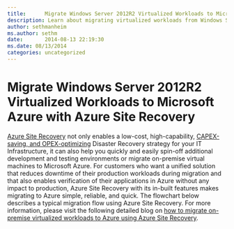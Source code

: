 ```yaml
---
title:      Migrate Windows Server 2012R2 Virtualized Workloads to Microsoft Azure with Azure Site Recovery
description: Learn about migrating virtualized workloads from Windows Server 2012R2 to Microsoft Azure using Azure Site Recovery.
author: sethmanheim
ms.author: sethm
date:       2014-08-13 22:19:30
ms.date: 08/13/2014
categories: uncategorized
---
```

# Migrate Windows Server 2012R2 Virtualized Workloads to Microsoft Azure with Azure Site Recovery

[Azure Site Recovery](https://aka.ms/rg1_Azure_Site_Recovery) not only enables a low-cost, high-capability, [CAPEX-saving, and OPEX-optimizing](https://aka.ms/rg1_disaster_recovery_to_azure) Disaster Recovery strategy for your IT Infrastructure, it can also help you quickly and easily spin-off additional development and testing environments or migrate on-premise virtual machines to Microsoft Azure. For customers who want a unified solution that reduces downtime of their production workloads during migration and that also enables verification of their applications in Azure without any impact to production, Azure Site Recovery with its in-built features makes migrating to Azure simple, reliable, and quick. The flowchart below describes a typical migration flow using Azure Site Recovery. For more information, please visit the following detailed blog on [how to migrate on-premise virtualized workloads to Azure using Azure Site Recovery](https://aka.ms/rg1_Migration_Blog_Azure_Blog).

<!--[![Flowchart describing workflow for migrating on-premise virtualized workloads to Azure using Azure Site Recovery.](https://msdnshared.blob.core.windows.net/media/TNBlogsFS/prod.evol.blogs.technet.com/CommunityServer.Blogs.Components.WeblogFiles/00/00/00/50/45/metablogapi/ASR_Migration_Solution_thumb_6CEDC22C.png)](https://msdnshared.blob.core.windows.net/media/TNBlogsFS/prod.evol.blogs.technet.com/CommunityServer.Blogs.Components.WeblogFiles/00/00/00/50/45/metablogapi/ASR_Migration_Solution_398F6E1F.png)-->

